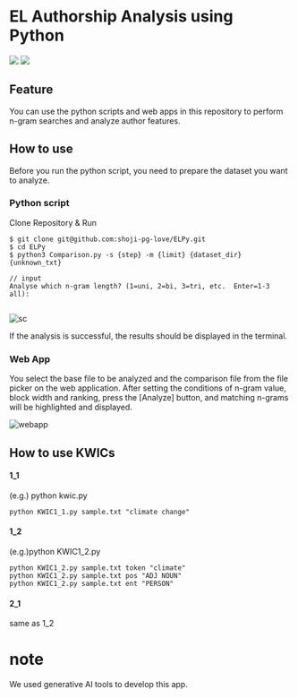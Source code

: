 # EL Authorship Analysis using Python
<img src="https://img.shields.io/badge/-Python-F9DC3E.svg?logo=python&style=flat">
<img src="https://img.shields.io/badge/-Python-F9DC3E.svg?logo=python&style=flat">

## Feature
You can use the python scripts and web apps in this repository to perform n-gram searches and analyze author features.

## How to use

Before you run the python script, you need to prepare the dataset you want to analyze.

### Python script

Clone Repository & Run

```
$ git clone git@github.com:shoji-pg-love/ELPy.git
$ cd ELPy
$ python3 Comparison.py -s {step} -m {limit} {dataset_dir} {unknown_txt}

// input
Analyse which n-gram length? (1=uni, 2=bi, 3=tri, etc.  Enter=1-3 all):


```

![sc](https://github.com/user-attachments/assets/ffd16846-01fe-46e3-a183-ea0b098271d1)

If the analysis is successful, the results should be displayed in the terminal.


### Web App

You select the base file to be analyzed and the comparison file from the file picker on the web application. After setting the conditions of n-gram value, block width and ranking, press the [Analyze] button, and matching n-grams will be highlighted and displayed.

![webapp](https://github.com/user-attachments/assets/3a84627b-76c8-4990-9d7d-d0ffc512aff0)


## How to use KWICs
#### 1_1
(e.g.) python kwic.py <filename> <target>
```
python KWIC1_1.py sample.txt "climate change"
```

#### 1_2
(e.g.)python KWIC1_2.py <filename> <type> <target>
```
python KWIC1_2.py sample.txt token "climate"
python KWIC1_2.py sample.txt pos "ADJ NOUN"
python KWIC1_2.py sample.txt ent "PERSON"
```

#### 2_1
same as 1_2


# note
We used generative AI tools to develop this app.